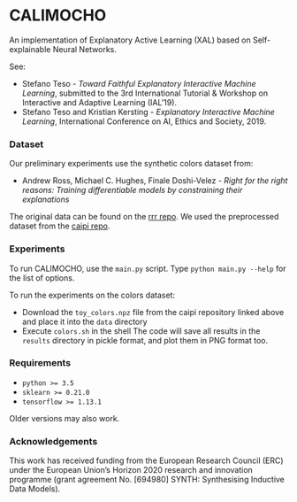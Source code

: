 # CALIMOCHO

An implementation of Explanatory Active Learning (XAL) based on
Self-explainable Neural Networks.

See:

* Stefano Teso - *Toward Faithful Explanatory Interactive Machine Learning*, submitted to the 3rd International Tutorial & Workshop on Interactive and Adaptive Learning (IAL'19).
* Stefano Teso and Kristian Kersting - *Explanatory Interactive Machine Learning*, International Conference on AI, Ethics and Society, 2019.


### Dataset

Our preliminary experiments use the synthetic colors dataset from:

* Andrew Ross, Michael C. Hughes, Finale Doshi-Velez - *Right for the right reasons: Training differentiable models by constraining their explanations*

The original data can be found on the [rrr repo](https://github.com/dtak/rrr).  We used the preprocessed dataset from the [caipi repo](https://github.com/stefanoteso/caipi).


### Experiments

To run CALIMOCHO, use the `main.py` script.  Type `python main.py --help` for
the list of options.

To run the experiments on the colors dataset:
* Download the `toy_colors.npz` file from the caipi repository linked above and place it into the `data` directory
* Execute `colors.sh` in the shell
The code will save all results in the `results` directory in pickle format, and plot them in PNG format too.


### Requirements

* `python >= 3.5`
* `sklearn >= 0.21.0`
* `tensorflow >= 1.13.1`

Older versions may also work.


### Acknowledgements

This work has received funding from the European Research Council (ERC) under
the European Union’s Horizon 2020 research and innovation programme (grant
agreement No. [694980] SYNTH: Synthesising Inductive Data Models).
